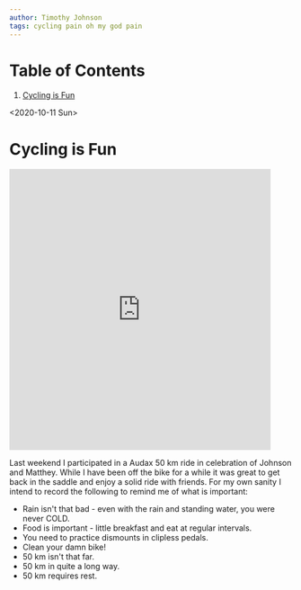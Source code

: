 ```yaml
---
author: Timothy Johnson
tags: cycling pain oh my god pain
---
```

# Table of Contents

1.  [Cycling is Fun](#org75e2f0d)

<span class="timestamp-wrapper"><span class="timestamp">&lt;2020-10-11 Sun&gt;</span></span>


<a id="org75e2f0d"></a>

# Cycling is Fun

<iframe src='https://connect.garmin.com/modern/activity/embed/5625588626' title='Reading Cycling' width='465' height='500' frameborder='0'></iframe>

Last weekend I participated in a Audax 50 km ride in celebration of Johnson and Matthey. While I have been off the bike for a while it was great to get back in the saddle and enjoy a solid ride with friends. For my own sanity I intend to record the following to remind me of what is important:

-   Rain isn't that bad - even with the rain and standing water, you were never COLD.
-   Food is important - little breakfast and eat at regular intervals.
-   You need to practice dismounts in clipless pedals.
-   Clean your damn bike!
-   50 km isn't that far.
-   50 km in quite a long way.
-   50 km requires rest.

